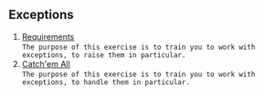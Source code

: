 ##  Exceptions
1. [Requirements](https://github.com/pp8a/Java_Basics_ENG/tree/main/Exceptions/requirements) <br/> ```The purpose of this exercise is to train you to work with exceptions, to raise them in particular.```
2. [Catch'em All](https://github.com/pp8a/Java_Basics_ENG/tree/main/Exceptions/catch-em-all) <br/> ```The purpose of this exercise is to train you to work with exceptions, to handle them in particular.```
